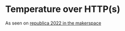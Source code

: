 # Temperature over HTTP(s)

As seen on [republica 2022 in the makerspace](https://re-publica.com/en/node/359)


